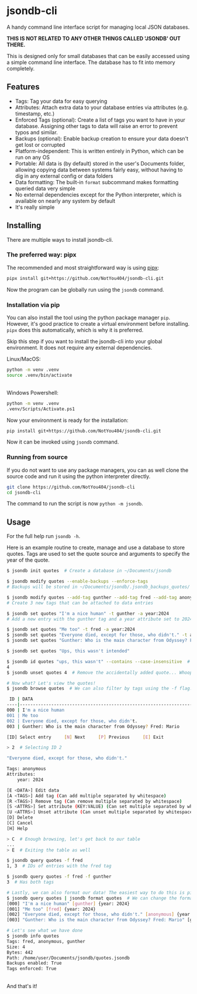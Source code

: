 # jsondb-cli

A handy command line interface script for managing local JSON databases.

**THIS IS NOT RELATED TO ANY OTHER THINGS CALLED 'JSONDB' OUT THERE.**

This is designed only for small databases that can be easily accessed using a simple command line interface. The database has to fit into memory completely.

## Features

- Tags: Tag your data for easy querying
- Attributes: Attach extra data to your database entries via attributes (e.g. timestamp, etc.)
- Enforced Tags (optional): Create a list of tags you want to have in your database. Assigning other tags to data will raise an error to prevent typos and similar.
- Backups (optional): Enable backup creation to ensure your data doesn't get lost or corrupted
- Platform-independent: This is written entirely in Python, which can be run on any OS
- Portable: All data is (by default) stored in the user's Documents folder, allowing copying data between systems fairly easy, without having to dig in any external config or data folders
- Data formatting: The built-in `format` subcommand makes formatting queried data very simple
- No external dependencies except for the Python interpreter, which is available on nearly any system by default
- It's really simple

## Installing

There are multiple ways to install jsondb-cli.

### The preferred way: pipx

The recommended and most straightforward way is using [pipx](https://pipx.pypa.io/):

```sh
pipx install git+https://github.com/NotYou404/jsondb-cli.git
```

Now the program can be globally run using the `jsondb` command.

### Installation via pip

You can also install the tool using the python package manager `pip`. However, it's good practice to create a virtual environment before installing. `pipx` does this automatically, which is why it is preferred.

Skip this step if you want to install the jsondb-cli into your global environment. It does not require any external dependencies.

Linux/MacOS:

```sh
python -m venv .venv
source .venv/bin/activate
```

\
Windows Powershell:

```sh
python -m venv .venv
.venv/Scripts/Activate.ps1
```

Now your environment is ready for the installation:

```sh
pip install git+https://github.com/NotYou404/jsondb-cli.git
```

Now it can be invoked using `jsondb` command.

### Running from source

If you do not want to use any package managers, you can as well clone the source code and run it using the python interpreter directly.

```sh
git clone https://github.com/NotYou404/jsondb-cli
cd jsondb-cli
```

The command to run the script is now `python -m jsondb`.

## Usage

For the full help run `jsondb -h`.

Here is an example routine to create, manage and use a database to store quotes. Tags are used to set the quote source and arguments to specify the year of the quote.

```sh
$ jsondb init quotes  # Create a database in ~/Documents/jsondb

$ jsondb modify quotes --enable-backups --enforce-tags
# Backups will be stored in ~/Documents/jsondb/.jsondb_backups_quotes/

$ jsondb modify quotes --add-tag gunther --add-tag fred --add-tag anonymous
# Create 3 new tags that can be attached to data entries

$ jsondb set quotes "I'm a nice human" -t gunther -a year:2024
# Add a new entry with the gunther tag and a year attribute set to 2024

$ jsondb set quotes "Me too" -t fred -a year:2024
$ jsondb set quotes "Everyone died, except for those, who didn't." -t anonymous -a year:2024
$ jsondb set quotes "Gunther: Who is the main character from Odyssey? Fred: Mario" -t fred -t gunther -a year:2025

$ jsondb set quotes "Ups, this wasn't intended"

$ jsondb id quotes "ups, this wasn't" --contains --case-insensitive  # Lookup ID from data literal
4
$ jsondb unset quotes 4  # Remove the accidentally added quote... Whoops

# Now what? Let's view the quotes!
$ jsondb browse quotes  # We can also filter by tags using the -f flag. Ex.: `jsondb browse quotes -f gunther`

 ID | DATA
----|------------------------------------------------------------------------------------------
000 | I'm a nice human
001 | Me too
002 | Everyone died, except for those, who didn't.
003 | Gunther: Who is the main character from Odyssey? Fred: Mario

[ID] Select entry     [N] Next     [P] Previous     [E] Exit

> 2  # Selecting ID 2

"Everyone died, except for those, who didn't."

Tags: anonymous
Attributes:
    year: 2024

[E <DATA>] Edit data
[A <TAGS>] Add tag (Can add multiple separated by whitespace)
[R <TAGS>] Remove tag (Can remove multiple separated by whitespace)
[S <ATTRS>] Set attribute (KEY:VALUE) (Can set multiple separated by whitespace)
[U <ATTRS>] Unset attribute (Can unset multiple separated by whitespace)
[D] Delete
[C] Cancel
[H] Help

> C  # Enough browsing, let's get back to our table
...
> E  # Exiting the table as well

$ jsondb query quotes -f fred
1, 3  # IDs of entries with the fred tag

$ jsondb query quotes -f fred -f gunther
3  # Has both tags

# Lastly, we can also format our data! The easiest way to do this is piping the output of query to format.
$ jsondb query quotes | jsondb format quotes  # We can change the format template as well, check jsondb format --help!
[000] "I'm a nice human" [gunther] {year: 2024}
[001] "Me too" [fred] {year: 2024}
[002] "Everyone died, except for those, who didn't." [anonymous] {year: 2024}
[003] "Gunther: Who is the main character from Odyssey? Fred: Mario" [gunther, fred] {year: 2025}

# Let's see what we have done
$ jsondb info quotes
Tags: fred, anonymous, gunther
Size: 4
Bytes: 442
Path: /home/user/Documents/jsondb/quotes.jsondb
Backups enabled: True
Tags enforced: True
```

\
And that's it!

